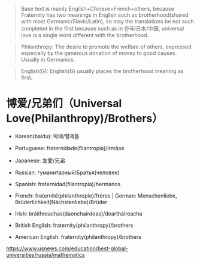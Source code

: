 > Base text is mainly English+Chinese+French+others, because Fraternity has two meanings in English such as brotherhood(shared with most Germanic/Slavic/Latin), so may the translations be not such completed in the first because such as in 한국/日本/中国, universal love is a single word different with the brotherhood.

> Philanthropy: The desire to promote the welfare of others, expressed especially by the generous donation of money to good causes. Usually in Germanics.

> English(G): English(G) usually places the brotherhood meaning as first.

# 博爱/兄弟们（Universal Love(Philanthropy)/Brothers）

- Korean(baidu): 박애/형제들

- Portuguese: fraternidade(filantropia)/irmãos

- Japanese: 友愛/兄弟

- Russian: гуманитарный/Братья(человек)

- Spanish: fraternidad(filantropía)/hermanos

- French: fraternité(philanthropie)/frères | German: Menschenliebe, Brüderlichkeit(Nächstenliebe)/Brüder

- Irish: bráithreachas(daonchairdeas)/deartháireacha

- British English: fraternity(philanthropy)/brothers

- American English: fraternity(philanthropy)/brothers


https://www.usnews.com/education/best-global-universities/russia/mathematics